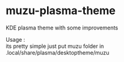 # muzu-plasma-theme
KDE plasma theme with some improvements

Usage :  
its pretty simple 
just put muzu folder in 
.local/share/plasma/desktoptheme/muzu
